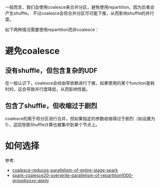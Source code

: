 一般而言，我们会使用coalesce来合并分区，避免使用repartition，因为后者会产生shuffle。
不过coalesce会将合并分区尽可能下推，从而影响shuffle的并行度。

如下两种情况需要使用repartition而非coalesce：

# 避免coalesce
## 没有shuffle，但包含复杂的UDF
在一般认识下，coalesce会经由窄依赖进行下推，如果使用的某个function是耗时的，这会导致并行度降低，从而影响性能。

## 包含了shuffle，但收缩过于剧烈
coalesce的用于将分区进行合并，但如果指定的参数收缩得过于剧烈（如设置为1），这回导致Shuffle计算也被集中到单个节点上。

# 如何选择




参考:
- [coalesce-reduces-parallelism-of-entire-stage-spark](https://stackoverflow.com/questions/44494656/coalesce-reduces-parallelism-of-entire-stage-spark)
- [spark-coalesce20-overwrite-parallelism-of-repartition1000-groupbyxxx-apply](https://stackoverflow.com/questions/57952905/spark-coalesce20-overwrite-parallelism-of-repartition1000-groupbyxxx-apply)